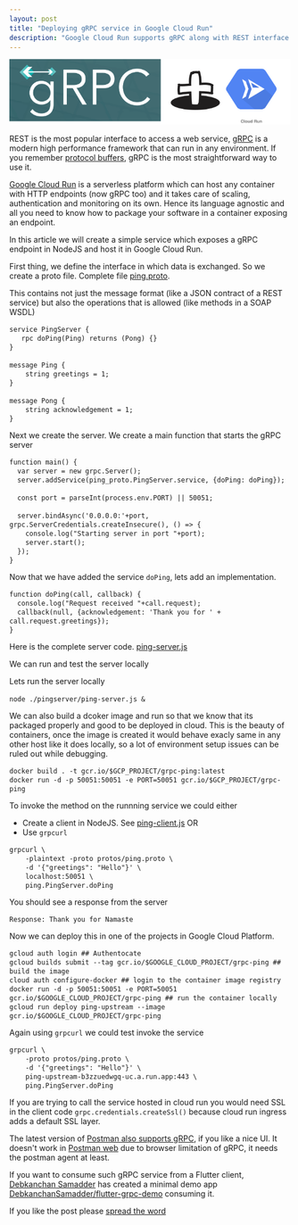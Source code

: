 ```yaml
---
layout: post
title: "Deploying gRPC service in Google Cloud Run"
description: "Google Cloud Run supports gRPC along with REST interface. gRPC is a modern high performance framework that can run in any environment. If you remember protocol buffers, gRPC is the most straightforward way to use it"
---
```


![gRPC + Cloud Run](/assets/grpc-plus-cloudrun.png)

REST is the most popular interface to access a web service, [gRPC](https://grpc.io/) is a modern high performance framework that can run in any environment. If you remember [protocol buffers](https://developers.google.com/protocol-buffers), gRPC is the most straightforward way to use it.

[Google Cloud Run](https://cloud.google.com/run) is a serverless platform which can host any container with HTTP endpoints (now gRPC too) and it takes care of scaling, authentication and monitoring on its own. Hence its language agnostic and all you need to know how to package your software in a container exposing an endpoint. 

In this article we will create a simple service which exposes a gRPC endpoint in NodeJS and host it in Google Cloud Run.

First thing, we define the interface in which data is exchanged. So we create a proto file. Complete file [ping.proto](https://github.com/neilghosh/node-grpc/blob/master/protos/ping.proto). 

This contains not just the message format (like a JSON contract of a REST service) but also the operations that is allowed (like methods in a SOAP WSDL)

```
service PingServer {
   rpc doPing(Ping) returns (Pong) {}
}

message Ping {
    string greetings = 1;
}

message Pong {
    string acknowledgement = 1;
}
```
Next we create the server. We create a main function that starts the gRPC server 

```
function main() {
  var server = new grpc.Server();
  server.addService(ping_proto.PingServer.service, {doPing: doPing});

  const port = parseInt(process.env.PORT) || 50051;

  server.bindAsync('0.0.0.0:'+port, grpc.ServerCredentials.createInsecure(), () => {
    console.log("Starting server in port "+port);
    server.start();
  });
}
```
Now that we have added the service `doPing`, lets add an implementation.

```
function doPing(call, callback) {
  console.log("Request received "+call.request);
  callback(null, {acknowledgement: 'Thank you for ' + call.request.greetings});
}
```

Here is the complete server code. [ping-server.js](https://github.com/neilghosh/node-grpc/blob/master/pingserver/ping-server.js)

We can run and test the server locally 

Lets run the server locally 

`node ./pingserver/ping-server.js &`

We can also build a dcoker image and run so that we know that its packaged properly and good to be deployed in cloud. This is the beauty of containers, once the image is created it would behave exacly same in any other host like it does locally, so a lot of environment setup issues can be ruled out while debugging.

```
docker build . -t gcr.io/$GCP_PROJECT/grpc-ping:latest
docker run -d -p 50051:50051 -e PORT=50051 gcr.io/$GCP_PROJECT/grpc-ping          

```

To invoke the method on the runnning service we could either 
- Create a client in NodeJS. See [ping-client.js](https://github.com/neilghosh/node-grpc/blob/master/pingserver/ping-client.js)
OR
- Use `grpcurl`

```
grpcurl \                                                                                        
    -plaintext -proto protos/ping.proto \
    -d '{"greetings": "Hello"}' \
    localhost:50051 \
    ping.PingServer.doPing
```

You should see a response from the server

```
Response: Thank you for Namaste
```

Now we can deploy this in one of the projects in Google Cloud Platform.

```
gcloud auth login ## Authentocate 
gcloud builds submit --tag gcr.io/$GOOGLE_CLOUD_PROJECT/grpc-ping ## build the image 
cloud auth configure-docker ## login to the container image registry
docker run -d -p 50051:50051 -e PORT=50051 gcr.io/$GOOGLE_CLOUD_PROJECT/grpc-ping ## run the container locally
gcloud run deploy ping-upstream --image gcr.io/$GOOGLE_CLOUD_PROJECT/grpc-ping
```

Again using `grpcurl` we could test invoke the service 

```
grpcurl \                                                                                        
    -proto protos/ping.proto \           
    -d '{"greetings": "Hello"}' \
    ping-upstream-b3zzuedwgq-uc.a.run.app:443 \
    ping.PingServer.doPing
```

If you are trying to call the service hosted in cloud run you would need SSL in the client code `grpc.credentials.createSsl()` because cloud run ingress adds a default SSL layer.

The latest version of [Postman also supports gRPC](https://blog.postman.com/postman-now-supports-grpc/), if you like a nice UI. It doesn't work in [Postman web](https://twitter.com/neilghosh/status/1494675412277886993) due to browser limitation of gRPC, it needs the postman agent at least. 

If you want to consume such gRPC service from a Flutter client, [Debkanchan Samadder](https://twitter.com/debkanchans) has created a minimal demo app [DebkanchanSamadder/flutter-grpc-demo](https://github.com/DebkanchanSamadder/flutter-grpc-demo) consuming it. 


If you like the post please [spread the word](https://twitter.com/intent/retweet?tweet_id=1505572370039582721) 